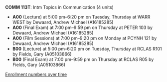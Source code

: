 **COMM 113T**: Intm Topics in Communication (4 units)

- **A00** (Lecture) at 5:00 pm–6:20 pm on Tuesday, Thursday at WARR WEST by Dewaard, Andrew Michael (A16185285)
- **A00** (Final Exam) at 7:00 pm–9:59 pm on Thursday at PETER 103 by Dewaard, Andrew Michael (A16185285)
- **A00** (Film Sessions) at 7:00 pm–9:20 pm on Monday at PCYNH 121 by Dewaard, Andrew Michael (A16185285)
- **B00** (Lecture) at 5:00 pm–6:20 pm on Tuesday, Thursday at RCLAS R101 by Fields, Gary (A05103866)
- **B00** (Final Exam) at 7:00 pm–9:59 pm on Thursday at RCLAS R05 by Fields, Gary (A05103866)

[Enrollment numbers over time](./COMM113T.tsv)
